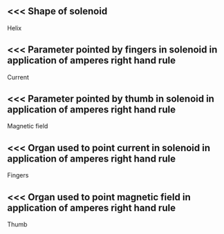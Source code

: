 <<<
 Shape of solenoid
---


Helix


>>> 
<<<
 Parameter pointed by fingers in solenoid in application of amperes right hand rule
---

Current

>>> 
<<<
 Parameter pointed by thumb in solenoid in application of amperes right hand rule
---

Magnetic field

>>> 
<<<
 Organ used to point current in solenoid in application of amperes right hand rule
---

Fingers

>>> 
<<<
 Organ used to point magnetic field in application of amperes right hand rule 
---

Thumb


>>> 
